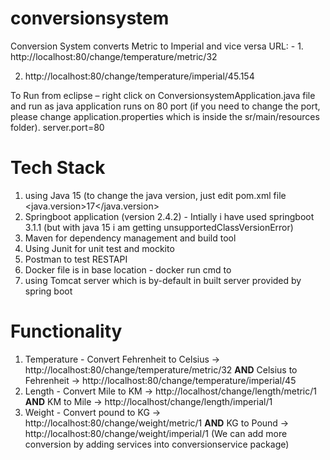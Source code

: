 # conversionsystem
Conversion System converts Metric to Imperial and vice versa 
URL: - 1. http://localhost:80/change/temperature/metric/32

2. http://localhost:80/change/temperature/imperial/45.154

To Run from eclipse – right click on ConversionsystemApplication.java file and run as java application
runs on 80 port (if you need to change the port, please change application.properties which is inside the sr/main/resources folder).
server.port=80
# Tech Stack
1. using Java 15 (to change the java version, just edit pom.xml file <java.version>17</java.version>
2. Springboot application (version 2.4.2)  - Intially i have used springboot 3.1.1 (but with java 15 i am getting unsupportedClassVersionError)
3. Maven for dependency management and build tool
4. Using Junit for unit test and mockito 
5. Postman to test RESTAPI
6. Docker file is in base location - docker run cmd to
7. using Tomcat server which is by-default in built server provided by spring boot
# Functionality
1. Temperature - Convert Fehrenheit to Celsius -> http://localhost:80/change/temperature/metric/32  **AND**  Celsius to Fehrenheit -> http://localhost:80/change/temperature/imperial/45
2. Length - Convert Mile to KM -> http://localhost/change/length/metric/1 **AND** KM to Mile -> http://localhost/change/length/imperial/1
3. Weight - Convert pound to KG -> http://localhost:80/change/weight/metric/1 **AND** KG to Pound -> http://localhost:80/change/weight/imperial/1
(We can add more conversion by adding services into conversionservice package)
